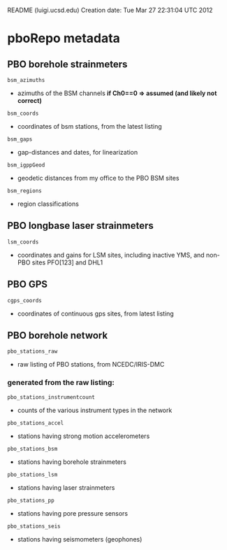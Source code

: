 README (luigi.ucsd.edu)
Creation date:	Tue Mar 27 22:31:04 UTC 2012

pboRepo metadata
================

PBO borehole strainmeters
-------------------------

`bsm_azimuths`
* azimuths of the BSM channels **if Ch0==0 => assumed (and likely not correct)**

`bsm_coords`
* coordinates of bsm stations, from the latest listing

`bsm_gaps`
* gap-distances and dates, for linearization

`bsm_igppGeod`
* geodetic distances from my office to the PBO BSM sites

`bsm_regions`
* region classifications

PBO longbase laser strainmeters
-------------------------------

`lsm_coords`
* coordinates and gains for LSM sites, including inactive
YMS, and non-PBO sites PFO[123] and DHL1

PBO GPS
-------

`cgps_coords`
* coordinates of continuous gps sites, from latest listing

PBO borehole network
--------------------

`pbo_stations_raw`
* raw listing of PBO stations, from NCEDC/IRIS-DMC

### generated from the raw listing:

`pbo_stations_instrumentcount`
* counts of the various instrument types in the network

`pbo_stations_accel`
* stations having strong motion accelerometers

`pbo_stations_bsm`
* stations having borehole strainmeters

`pbo_stations_lsm`
* stations having laser strainmeters

`pbo_stations_pp`
* stations having pore pressure sensors

`pbo_stations_seis`
* stations having seismometers (geophones)
